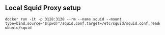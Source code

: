 ## Local Squid Proxy setup

```shell
docker run -it -p 3128:3128 --rm --name squid --mount type=bind,source="$(pwd)"/squid.conf,target=/etc/squid/squid.conf,readonly ubuntu/squid
```